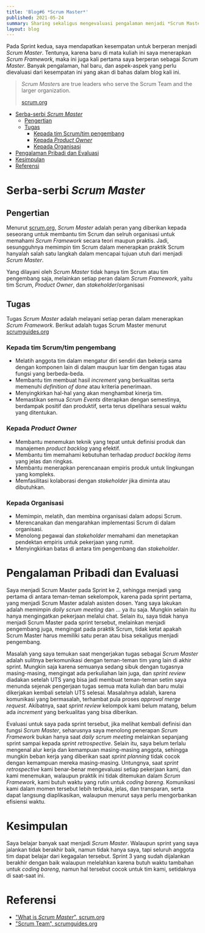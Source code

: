 ```yaml
---
title: 'Blog#6 *Scrum Master*'
published: 2021-05-24
summary: Sharing sekaligus mengevaluasi pengalaman menjadi *Scrum Master* di Sprint 2
layout: blog
---
```


Pada Sprint kedua, saya mendapatkan kesempatan untuk berperan menjadi *Scrum Master*. Tentunya, karena baru di mata kuliah ini saya menerapkan *Scrum Framework*, maka ini juga kali pertama saya berperan sebagai *Scrum Master*. Banyak pengalaman, hal baru, dan aspek-aspek yang perlu dievaluasi dari kesempatan ini yang akan di bahas dalam blog kali ini.

> *Scrum Master*s are true leaders who serve the Scrum Team and the larger organization.
> 
> [scrum.org](https://www.scrum.org/resources/what-is-a-scrum-master)

<div slot='toc'>

- [Serba-serbi *Scrum Master*](#serba-serbi-scrum-master)
  - [Pengertian](#pengertian)
  - [Tugas](#tugas)
    - [Kepada tim Scrum/tim pengembang](#kepada-tim-scrumtim-pengembang)
    - [Kepada *Product Owner*](#kepada-product-owner)
    - [Kepada Organisasi](#kepada-organisasi)
- [Pengalaman Pribadi dan Evaluasi](#pengalaman-pribadi-dan-evaluasi)
- [Kesimpulan](#kesimpulan)
- [Referensi](#referensi)

</div>


# Serba-serbi *Scrum Master*

## Pengertian

Menurut [scrum.org](https://www.scrum.org/resources/what-is-a-scrum-master), *Scrum Master* adalah peran yang diberikan kepada seseorang untuk membantu tim Scrum dan selruh organisasi untuk memahami *Scrum Framework* secara teori maupun praktis. Jadi, sesungguhnya memimpin tim Scrum dalam menerapkan praktik Scrum hanyalah salah satu langkah dalam mencapai tujuan utuh dari menjadi *Scrum Master*.

Yang dilayani oleh *Scrum Master* tidak hanya tim Scrum atau tim pengembang saja, melainkan setiap peran dalam *Scrum Framework*, yaitu tim Scrum, *Product Owner*, dan *stakeholder*/organisasi

## Tugas

Tugas *Scrum Master* adalah melayani setiap peran dalam menerapkan *Scrum Framework*. Berikut adalah tugas Scrum Master menurut [scrumguides.org](https://scrumguides.org/scrum-guide.html#scrum-master)

### Kepada tim Scrum/tim pengembang

- Melatih anggota tim dalam mengatur diri sendiri dan bekerja sama dengan komponen lain di dalam maupun luar tim dengan tugas atau fungsi yang berbeda-beda.
- Membantu tim membuat hasil *increment* yang berkualitas serta memenuhi *definition of done* atau kriteria penerimaan.
- Menyingkirkan hal-hal yang akan menghambat kinerja tim.
- Memastikan semua *Scrum Events* diterapkan dengan semestinya, berdampak positif dan produktif, serta terus dipelihara sesuai waktu yang ditentukan.

### Kepada *Product Owner*

- Membantu menemukan teknik yang tepat untuk definisi produk dan manajemen *product backlog* yang efektif.
- Membantu tim memahami kebutuhan terhadap *product backlog items* yang jelas dan ringkas.
- Membantu menerapkan perencanaan empiris produk untuk lingkungan yang kompleks.
- Memfasilitasi kolaborasi dengan *stakeholder* jika diminta atau dibutuhkan.

### Kepada Organisasi

- Memimpin, melatih, dan membina organisasi dalam adopsi Scrum.
- Merencanakan dan mengarahkan implementasi Scrum di dalam organisasi.
- Menolong pegawai dan *stakeholder* memahami dan menetapkan pendektan empiris untuk pekerjaan yang rumit.
- Menyingkirkan batas di antara tim pengembang dan *stakeholder*.

# Pengalaman Pribadi dan Evaluasi

Saya menjadi Scrum Master pada Sprint ke 2, sehingga menjadi yang pertama di antara teman-teman sekelompok, karena pada sprint pertama, yang menjadi Scrum Master adalah asisten dosen. Yang saya lakukan adalah memimpin *daily scrum meeting* dan ... ya itu saja. Mungkin selain itu hanya mengingatkan pekerjaan melalui chat. Selain itu, saya tidak hanya menjadi Scrum Master pada sprint tersebut, melainkan menjadi pengembang juga, mengingat pada praktik Scrum, tidak ketat apakah Scrum Master harus memiliki satu peran atau bisa sekaligus menjadi pengembang.

Masalah yang saya temukan saat mengerjakan tugas sebagai *Scrum Master* adalah sulitnya berkomunikasi dengan teman-teman tim yang lain di akhir sprint. Mungkin saja karena semuanya sedang sibuk dengan tugasnya masing-masing, mengingat ada perkuliahan lain juga, dan *sprint review* diadakan setelah UTS yang bisa jadi membuat teman-teman setim saya menunda sejenak pengerjaan tugas semua mata kuliah dan baru mulai dikerjakan kembali setelah UTS selesai. Masalahnya adalah, karena komunikasi yang bermasalah, terhambat pula proses *approval* *merge request*. Akibatnya, saat *sprint review* kelompok kami belum matang, belum ada *increment* yang berkualitas yang bisa diberikan.

Evaluasi untuk saya pada sprint tersebut, jika melihat kembali definisi dan fungsi *Scrum Master*, seharusnya saya menolong penerapan *Scrum Framework* bukan hanya saat *daily scrum meeting* melainkan sepanjang sprint sampai kepada *sprint retrospective*. Selain itu, saya belum terlalu mengenal alur kerja dan kemampuan masing-masing anggota, sehingga mungkin beban kerja yang diberikan saat *sprint planning* tidak cocok dengan kemampuan mereka masing-masing. Untungnya, saat *sprint retrospective* kami benar-benar mengevaluasi setiap pekerjaan kami, dan kami menemukan, walaupun praktik ini tidak ditemukan dalam *Scrum Framework*, kami butuh waktu yang rutin untuk *coding bareng*. Komunikasi kami dalam momen tersebut lebih terbuka, jelas, dan transparan, serta dapat langsung diaplikasikan, walaupun menurut saya perlu mengorbankan efisiensi waktu.

# Kesimpulan

Saya belajar banyak saat menjadi *Scrum Master*. Walaupun sprint yang saya jalankan tidak berakhir baik, namun tidak hanya saya, tapi seluruh anggota tim dapat belajar dari kegagalan tersebut. Sprint 3 yang sudah dijalankan berakhir dengan baik walaupun melelahkan karena butuh waktu tambahan untuk *coding bareng*, namun hal tersebut cocok untuk tim kami, setidaknya di saat-saat ini.

# Referensi 

- ["What is *Scrum Master*", scrum.org](https://www.scrum.org/resources/what-is-a-scrum-master)
- ["Scrum Team", scrumguides.org](https://scrumguides.org/scrum-guide.html#scrum-master)